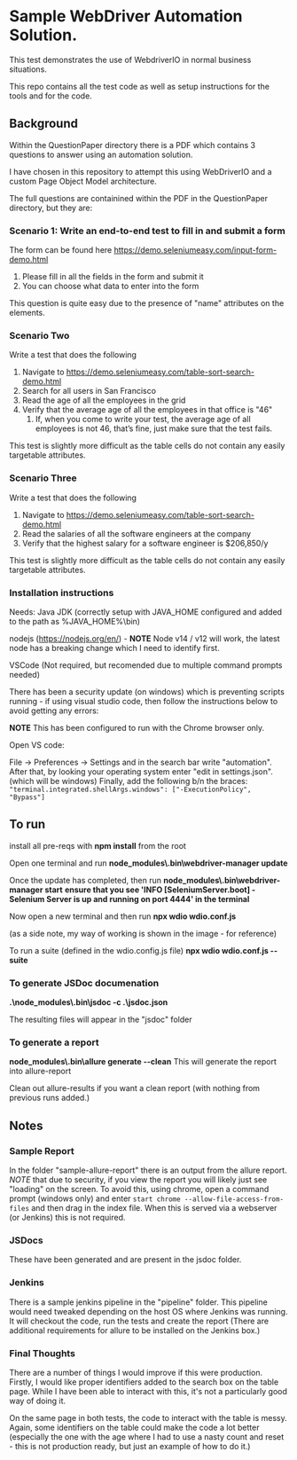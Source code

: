 # Sample WebDriver Automation Solution.

This test demonstrates the use of WebdriverIO in normal business situations.

This repo contains all the test code as well as setup instructions for the tools and for the code.

## Background

Within the QuestionPaper directory there is a PDF which contains 3 questions to answer using an automation solution.

I have chosen in this repository to attempt this using WebDriverIO and a custom Page Object Model architecture.

The full questions are containined within the PDF in the QuestionPaper directory, but they are:

### Scenario 1: Write an end-to-end test to fill in and submit a form

The form can be found here https://demo.seleniumeasy.com/input-form-demo.html

1. Please fill in all the fields in the form and submit it
2. You can choose what data to enter into the form

This question is quite easy due to the presence of "name" attributes on the elements.

### Scenario Two

Write a test that does the following

1. Navigate to https://demo.seleniumeasy.com/table-sort-search-demo.html
2. Search for all users in San Francisco
3. Read the age of all the employees in the grid
4. Verify that the average age of all the employees in that office is "46"
   1. If, when you come to write your test, the average age of all employees is not 46, that’s fine, just make sure that the test fails.

This test is slightly more difficult as the table cells do not contain any easily targetable attributes.

### Scenario Three

Write a test that does the following

1. Navigate to https://demo.seleniumeasy.com/table-sort-search-demo.html
2. Read the salaries of all the software engineers at the company
3. Verify that the highest salary for a software engineer is $206,850/y

This test is slightly more difficult as the table cells do not contain any easily targetable attributes.

### Installation instructions

Needs:
Java JDK (correctly setup with JAVA_HOME configured and added to the path as %JAVA_HOME%\bin)

nodejs (https://nodejs.org/en/) - **NOTE** Node v14 / v12 will work, the latest node has a breaking change which I need to identify first.

VSCode (Not required, but recomended due to multiple command prompts needed)

There has been a security update (on windows) which is preventing scripts running - if using visual studio code, then follow the instructions below to avoid getting any errors:

**NOTE** This has been configured to run with the Chrome browser only.

Open VS code:

File -> Preferences -> Settings and in the search bar write "automation".
After that, by looking your operating system enter "edit in settings.json". (which will be windows)
Finally, add the following b/n the braces:
`"terminal.integrated.shellArgs.windows": ["-ExecutionPolicy", "Bypass"]`

## To run

install all pre-reqs with **npm install** from the root

Open one terminal and run **node_modules\\.bin\\webdriver-manager update**

Once the update has completed, then run **node_modules\\.bin\\webdriver-manager start**
**ensure that you see 'INFO [SeleniumServer.boot] - Selenium Server is up and running on port 4444' in the terminal**

Now open a new terminal and then run **npx wdio wdio.conf.js**

(as a side note, my way of working is shown in the image - for reference)

To run a suite (defined in the wdio.config.js file)
**npx wdio wdio.conf.js --suite <suiteName>**

### To generate JSDoc documenation

**.\node_modules\\.bin\jsdoc -c .\jsdoc.json**

The resulting files will appear in the "jsdoc" folder

### To generate a report

**node_modules\\.bin\\allure generate --clean**
This will generate the report into allure-report

Clean out allure-results if you want a clean report (with nothing from previous runs added.)

## Notes

### Sample Report

In the folder "sample-allure-report" there is an output from the allure report.  *NOTE* that due to security, if you view the report you will likely just see "loading" on the screen.  To avoid this, using chrome, open a command prompt (windows only) and enter `start chrome --allow-file-access-from-files` and then drag in the index file.  When this is served via a webserver (or Jenkins) this is not required.
   
### JSDocs

These have been generated and are present in the jsdoc folder.

### Jenkins

There is a sample jenkins pipeline in the "pipeline" folder. This pipeline would need tweaked depending on the host OS where Jenkins was running. It will checkout the code, run the tests and create the report (There are additional requirements for allure to be installed on the Jenkins box.)
  
### Final Thoughts

There are a number of things I would improve if this were production. Firstly, I would like proper identifiers added to the search box on the table page. While I have been able to interact with this, it's not a particularly good way of doing it.

On the same page in both tests, the code to interact with the table is messy. Again, some identifiers on the table could make the code a lot better (especially the one with the age where I had to use a nasty count and reset - this is not production ready, but just an example of how to do it.)
